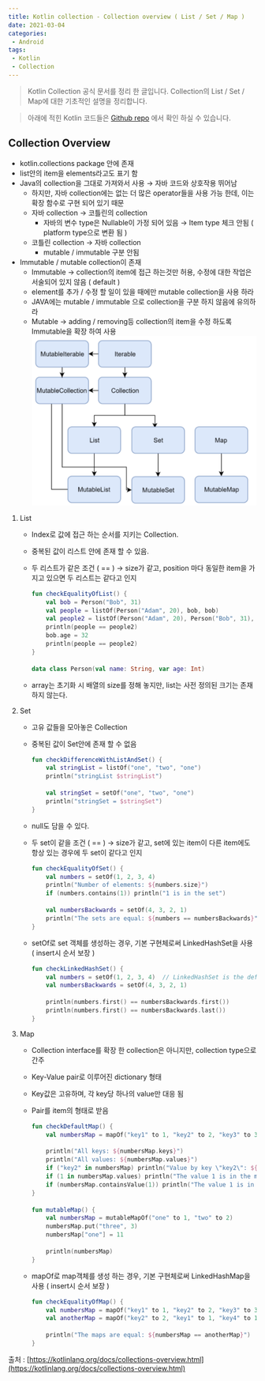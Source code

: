 ```yaml
---
title: Kotlin collection - Collection overview ( List / Set / Map )
date: 2021-03-04
categories:
 - Android
tags:
 - Kotlin
 - Collection
---
```


> Kotlin Collection 공식 문서를 정리 한 글입니다. Collection의 List / Set / Map에 대한 기초적인 설명을 정리합니다.

<!-- more -->

> 아래에 적힌 Kotlin 코드들은 [Github repo](https://github.com/kangraemin/kotlin_study/tree/master/kangraemin/collection) 에서 확인 하실 수 있습니다. 

## Collection Overview

- kotlin.collections package 안에 존재
- list안의 item을 elements라고도 표기 함
- Java의 collection을 그대로 가져와서 사용 → 자바 코드와 상호작용 뛰어남
    - 하지만, 자바 collection에는 없는 더 많은 operator들을 사용 가능 한데, 이는 확장 함수로 구현 되어 있기 때문
    - 자바 collection → 코틀린의 collection
        - 자바의 변수 type은 Nullable이 가정 되어 있음 → Item type 체크 안됨 ( platform type으로 변환 됨 )
    - 코틀린 collection → 자바 collection
        - mutable / immutable 구분 안됨
- Immutable / mutable collection이 존재
    - Immutable → collection의 item에 접근 하는것만 허용, 수정에 대한 작업은 서술되어 있지 않음 ( default )
    - element를 추가 / 수정 할 일이 있을 때에만 mutable collection을 사용 하라
    - JAVA에는 mutable / immutable 으로 collection을 구분 하지 않음에 유의하라
    - Mutable → adding / removing등 collection의 item을 수정 하도록 Immutable을 확장 하여 사용        
    ![pic1.png](/assets/images/posts/2021-03-04-kotlin-collection/pic1.png)

1. List
    - Index로 값에 접근 하는 순서를 지키는 Collection.
    - 중복된 값이 리스트 안에 존재 할 수 있음.
    - 두 리스트가 같은 조건 ( == ) → size가 같고, position 마다 동일한 item을 가지고 있으면 두 리스트는 같다고 인지

        ```kotlin
        fun checkEqualityOfList() {
            val bob = Person("Bob", 31)
            val people = listOf(Person("Adam", 20), bob, bob)
            val people2 = listOf(Person("Adam", 20), Person("Bob", 31), bob)
            println(people == people2)
            bob.age = 32
            println(people == people2)
        }

        data class Person(val name: String, var age: Int)
        ```

    - array는 초기화 시 배열의 size를 정해 놓지만, list는 사전 정의된 크기는 존재하지 않는다.
2. Set
    - 고유 값들을 모아놓은 Collection
    - 중복된 값이 Set안에 존재 할 수 없음

        ```kotlin
        fun checkDifferenceWithListAndSet() {
            val stringList = listOf("one", "two", "one")
            println("stringList $stringList")

            val stringSet = setOf("one", "two", "one")
            println("stringSet = $stringSet")
        }
        ```

    - null도 담을 수 있다.
    - 두 set이 같을 조건 ( == ) → size가 같고, set에 있는 item이 다른 item에도 항상 있는 경우에 두 set이 같다고 인지

        ```kotlin
        fun checkEqualityOfSet() {
            val numbers = setOf(1, 2, 3, 4)
            println("Number of elements: ${numbers.size}")
            if (numbers.contains(1)) println("1 is in the set")

            val numbersBackwards = setOf(4, 3, 2, 1)
            println("The sets are equal: ${numbers == numbersBackwards}")
        }
        ```

    - setOf로 set 객체를 생성하는 경우, 기본 구현체로써 LinkedHashSet을 사용 ( insert시 순서 보장 )

        ```kotlin
        fun checkLinkedHashSet() {
            val numbers = setOf(1, 2, 3, 4)  // LinkedHashSet is the default implementation
            val numbersBackwards = setOf(4, 3, 2, 1)

            println(numbers.first() == numbersBackwards.first())
            println(numbers.first() == numbersBackwards.last())
        }
        ```

3. Map
    - Collection interface를 확장 한 collection은 아니지만, collection type으로 간주
    - Key-Value pair로 이루어진 dictionary 형태
    - Key값은 고유하며, 각 key당 하나의 value만 대응 됨
    - Pair를 item의 형태로 받음

        ```kotlin
        fun checkDefaultMap() {
            val numbersMap = mapOf("key1" to 1, "key2" to 2, "key3" to 3, "key4" to 1)

            println("All keys: ${numbersMap.keys}")
            println("All values: ${numbersMap.values}")
            if ("key2" in numbersMap) println("Value by key \"key2\": ${numbersMap["key2"]}")
            if (1 in numbersMap.values) println("The value 1 is in the map")
            if (numbersMap.containsValue(1)) println("The value 1 is in the map") // same as previous
        }

        fun mutableMap() {
            val numbersMap = mutableMapOf("one" to 1, "two" to 2)
            numbersMap.put("three", 3)
            numbersMap["one"] = 11

            println(numbersMap)
        }
        ```

    - mapOf로 map객체를 생성 하는 경우, 기본 구현체로써 LinkedHashMap을 사용 ( insert시 순서 보장 )

        ```kotlin
        fun checkEqualityOfMap() {
            val numbersMap = mapOf("key1" to 1, "key2" to 2, "key3" to 3, "key4" to 1)
            val anotherMap = mapOf("key2" to 2, "key1" to 1, "key4" to 1, "key3" to 3)

            println("The maps are equal: ${numbersMap == anotherMap}")
        }
        ```

출처 : [https://kotlinlang.org/docs/collections-overview.html](https://kotlinlang.org/docs/collections-overview.html)